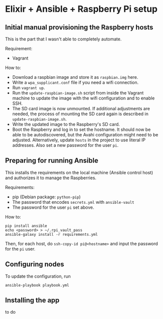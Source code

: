 # Elixir + Ansible + Raspberry Pi setup

## Initial manual provisioning the Raspberry hosts

This is the part that I wasn't able to completely automate.

Requirement:

* Vagrant

How to:

* Download a raspbian image and store it as `raspbian.img` here.
* Write a `wpa_supplicant.conf` file if you need a wifi connection.
* Run `vagrant up`.
* Run the `update-raspbian-image.sh` script from inside the Vagrant machine to
  update the image with the wifi configuration and to enable SSH.
* The SD card image is now unmounted. If additional adjustments are needed, the
  process of mounting the SD card again is described in
  `update-raspbian-image.sh`.
* Write the updated image to the Raspberry's SD card. 
* Boot the Raspberry and log in to set the hostname. It should now be able to
  be autodiscovered, but the Avahi configuration might need to be adjusted.
  Alternatively, update `hosts` in the project to use literal IP addresses. Also
  set a new password for the user `pi`.

## Preparing for running Ansible

This installs the requirements on the local machine (Ansible control host) and
authorizes it to manage the Raspberries.

Requirements:

* pip (Debian package: `python-pip`)
* The password that encodes `secrets.yml` with `ansible-vault`
* The password for the user `pi` set above.

How to:

```
pip install ansible
echo <password> > ~/.rpi_vault_pass
ansible-galaxy install -r requirements.yml
```

Then, for each host, do `ssh-copy-id pi@<hostname>` and input the password for
the `pi` user.

## Configuring nodes

To update the configuration, run

```
ansible-playbook playbook.yml
```

## Installing the app

to do
